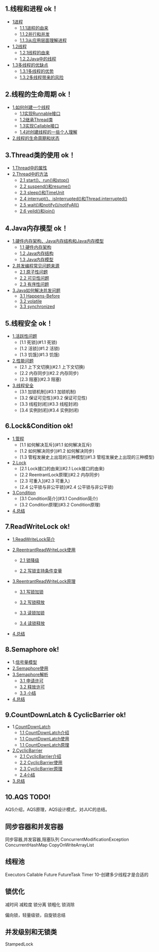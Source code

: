 ## 1.线程和进程  ok！
- [1进程](#1.1进程)
  - [1.1.1进程的由来](#1.1.1进程的由来)
  - [1.1.2并行和并发](#1.1.2并行和并发)
  - [1.1.3从应用层面理解进程](#1.1.3从应用层面理解进程)
- [1.2线程](#1.2线程)
  - [1.2.1线程的由来](#1.2.1线程的由来)
  - [1.2.2Java中的线程](#1.2.2Java中的线程)
- [1.3多线程的优缺点](#1.3多线程的优缺点)
  - [1.3.1多线程的优势](#1.3.1多线程的优势)
  - [1.3.2多线程带来的风险](#1.3.2多线程带来的风险)

## 2.线程的生命周期  ok！
- [1.如何创建一个线程](#1.如何创建一个线程)
  - [1.1实现Runnable接口](#1.1实现Runnable接口)
  - [1.2继承Thread类](#1.2继承Thread类)
  - [1.3实现Callable接口](#1.3实现Callable接口)
  - [1.4对创建线程的一些个人理解](#1.4对创建线程的一些个人理解)
- [2.线程的生命周期和状态](#2.线程的生命周期和状态)

## 3.Thread类的使用  ok！
- [1.Thread中的属性](#1.Thread中的属性)
- [2.Thread中的方法](#2.Thread中的方法)
  - [2.1 start()、run()和stop()](#2.1start()、run()和stop())
  - [2.2 suspend()和resume()](#2.2suspend()和resume())
  - [2.3 sleep()和TimeUnit](#2.3sleep()和TimeUnit)
  - [2.4 interrupt()、isInterrupted()和Thread.interrupted()](#2.4interrupt()、isInterrupted()和Thread.interrupted())
  - [2.5 wait()和notify()/notifyAll()](#2.5wait()和notify()/notifyAll())
  - [2.6 yeild()和join()](#2.6yeild()和join())

## 4.Java内存模型  ok！
- [1.硬件内存架构、Java内存结构和Java内存模型](#1.硬件内存架构、Java内存结构和Java内存模型)
    - [1.1 硬件内存架构](#1.1硬件内存架构)
    - [1.2 Java内存结构](#1.2Java内存结构)
    - [1.3 Java内存模型](#1.3Java内存模型)
- [2.并发编程常见问题来源](#2.并发编程常见问题来源)
    - [2.1 原子性问题](#2.1原子性问题)
    - [2.2 可见性问题](#2.2可见性问题)
    - [2.3 有序性问题](#2.3有序性问题)
- [3.Java如何解决并发问题](#3.Java如何解决并发问题)
    - [3.1 Happens-Before](#3.1Happens-Before)
    - [3.2 volatile](#3.2volatile)
    - [3.3 synchronized](#3.3synchronized)

## 5.线程安全  ok！
- [1.活跃性问题](#1.活跃性问题)
	- [1.1 死锁](#1.1 死锁)
	- [1.2 活锁](#1.2 活锁)
	- [1.3 饥饿](#1.3 饥饿)
- [2.性能问题](#2.性能问题)
	- [2.1 上下文切换](#2.1 上下文切换)
	- [2.2 内存同步](#2.2 内存同步)
    - [2.3 阻塞](#2.3 阻塞)
- [3.线程安全](#3.线程安全)
	- [3.1 加锁机制](#3.1 加锁机制)
	- [3.2 保证可见性](#3.2 保证可见性)
	- [3.3 线程封闭](#3.3 线程封闭)
	- [3.4 实例封闭](#3.4 实例封闭)

## 6.Lock&Condition  ok!
- [1.管程](#1.管程)
    - [1.1 如何解决互斥](#1.1 如何解决互斥)
    - [1.2 如何解决同步](#1.2 如何解决同步)
    - [1.3 管程发展史上出现的三种模型](#1.3 管程发展史上出现的三种模型)
- [2.Lock ](#2.Lock )
	- [2.1 Lock接口的由来](#2.1 Lock接口的由来)
	- [2.2 ReentrantLock原理](#2.2 内存同步)
    - [2.3 可重入](#2.3 可重入)
    - [2.4 公平锁与非公平锁](#2.4 公平锁与非公平锁)
- [3.Condition](#3.Condition)
	- [3.1 Condition简介](#3.1 Condition简介)
	- [3.2 Condition原理](#3.2 Condition原理)
- [4.总结](#4.总结)



## 7.ReadWriteLock  ok!

- [1.ReadWriteLock简介]()
- [2.ReentrantReadWriteLock使用]()

	- [2.1 锁降级]()

	- [2.2 写锁支持条件变量]()
- [3.ReentrantReadWriteLock原理]()

	- [3.1 写锁加锁]()

	- [3.2 写锁释放]()

	- [3.3 读锁加锁]()

	- [3.4 读锁释放]()
- [4.总结]()

## 8.Semaphore  ok!

- 1.[信号量模型]()
- [2.Semaphore使用]()
- [3.Semaphore解析]()
  - [3.1 申请许可]()
  - [3.2 释放许可]()
  - [3.3 小结]()
- [4.总结]()

## 9.CountDownLatch & CyclicBarrier  ok!
- 1.[CountDownLatch]()
  - [1.1 CountDownLatch介绍]()
  - [1.1 CountDownLatch使用]()
  - [1.1 CountDownLatch原理]()
- [2.CyclicBarrier]()
  - [2.1 CyclicBarrier介绍]()
  - [2.2 CyclicBarrier使用]()
  - [2.3 CyclicBarrier原理]()
  - [2.4小结]()
- [3.总结]()


## 10.AQS  TODO!

AQS介绍，AQS原理，AQS设计模式，对JUC的总结。



## 同步容器和并发容器

同步容器,并发容器,阻塞队列 ConcurrentModificationException
ConcurrentHashMap CopyOnWriteArrayList

## 线程池  
Executors Callable Future FutureTask Timer
10-创建多少线程才是合适的

## 锁优化

减时间 减粒度 锁分离 锁粗化 锁消除

偏向锁，轻量级锁，自旋锁总结

## 并发级别和无锁类

 StampedLock



